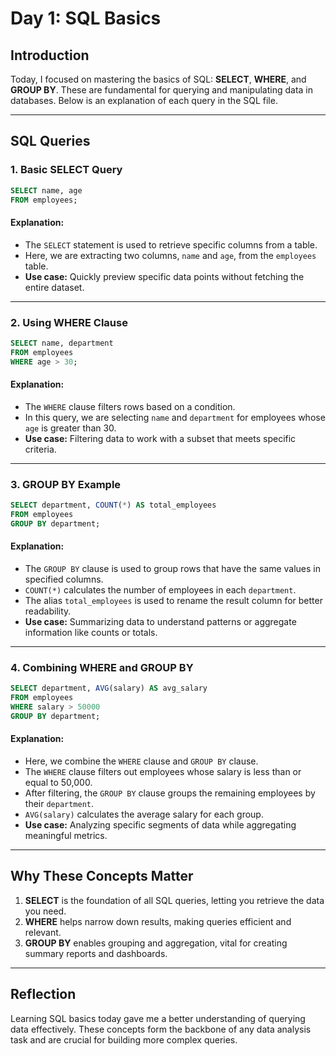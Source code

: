 
# **Day 1: SQL Basics**

## **Introduction**  
Today, I focused on mastering the basics of SQL: **SELECT**, **WHERE**, and **GROUP BY**. These are fundamental for querying and manipulating data in databases. 
Below is an explanation of each query in the SQL file.

---

## SQL Queries

### **1. Basic SELECT Query**
```sql
SELECT name, age 
FROM employees;
```
#### **Explanation:**  
- The `SELECT` statement is used to retrieve specific columns from a table.  
- Here, we are extracting two columns, `name` and `age`, from the `employees` table.  
- **Use case:** Quickly preview specific data points without fetching the entire dataset.  

---

### **2. Using WHERE Clause**
```sql
SELECT name, department 
FROM employees 
WHERE age > 30;
```
#### **Explanation:**  
- The `WHERE` clause filters rows based on a condition.  
- In this query, we are selecting `name` and `department` for employees whose `age` is greater than 30.  
- **Use case:** Filtering data to work with a subset that meets specific criteria.  

---

### **3. GROUP BY Example**
```sql
SELECT department, COUNT(*) AS total_employees 
FROM employees 
GROUP BY department;
```
#### **Explanation:**  
- The `GROUP BY` clause is used to group rows that have the same values in specified columns.  
- `COUNT(*)` calculates the number of employees in each `department`.  
- The alias `total_employees` is used to rename the result column for better readability.  
- **Use case:** Summarizing data to understand patterns or aggregate information like counts or totals.  

---

### **4. Combining WHERE and GROUP BY**
```sql
SELECT department, AVG(salary) AS avg_salary 
FROM employees 
WHERE salary > 50000 
GROUP BY department;
```
#### **Explanation:**  
- Here, we combine the `WHERE` clause and `GROUP BY` clause.  
- The `WHERE` clause filters out employees whose salary is less than or equal to 50,000.  
- After filtering, the `GROUP BY` clause groups the remaining employees by their `department`.  
- `AVG(salary)` calculates the average salary for each group.  
- **Use case:** Analyzing specific segments of data while aggregating meaningful metrics.  

---

## **Why These Concepts Matter**
1. **SELECT** is the foundation of all SQL queries, letting you retrieve the data you need.  
2. **WHERE** helps narrow down results, making queries efficient and relevant.  
3. **GROUP BY** enables grouping and aggregation, vital for creating summary reports and dashboards.  

---


## **Reflection**  
Learning SQL basics today gave me a better understanding of querying data effectively. 
These concepts form the backbone of any data analysis task and are crucial for building more complex queries.  


